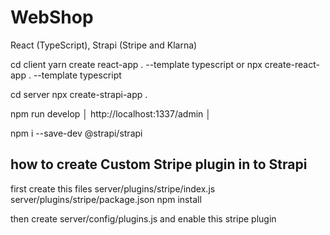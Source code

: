 # WebShop
React (TypeScript), Strapi (Stripe and Klarna)

cd client
yarn create react-app . --template typescript
or 
npx create-react-app . --template typescript

cd server
npx create-strapi-app .

npm run develop
│ http://localhost:1337/admin │




npm i --save-dev @strapi/strapi

## how to create Custom Stripe plugin in to Strapi

first create this files
server/plugins/stripe/index.js
server/plugins/stripe/package.json
npm install

then create server/config/plugins.js
and enable this stripe plugin  
